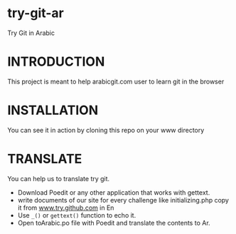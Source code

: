 try-git-ar
==========

Try Git in Arabic

INTRODUCTION
=============

This project is meant to help arabicgit.com user to learn git in the browser

INSTALLATION
============

You can see it in action by cloning this repo on your www directory 

TRANSLATE
=========

You can help us to translate try git.
- Download Poedit or any other application that works with gettext.
- write documents of our site for every challenge like initializing.php
    copy it from www.try.github.com in En
- Use `_()` or `gettext()` function to echo it.
- Open toArabic.po file with Poedit and translate the contents to Ar.


